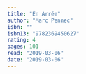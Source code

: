 ```yaml
---
title: "En Arrée"
author: "Marc Pennec"
isbn: ""
isbn13: "9782369450627"
rating: 4
pages: 101
read: "2019-03-06"
date: "2019-03-06"
---
```


